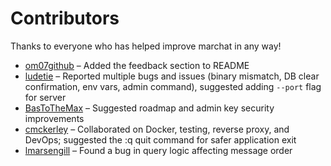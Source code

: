 # Contributors

Thanks to everyone who has helped improve marchat in any way!

- [om07github](https://github.com/om07github) – Added the feedback section to README
- [ludetie](https://github.com/ludetie) – Reported multiple bugs and issues (binary mismatch, DB clear confirmation, env vars, admin command), suggested adding `--port` flag for server
- [BasToTheMax](https://github.com/BasToTheMax) – Suggested roadmap and admin key security improvements
- [cmckerley](https://github.com/cmckerley) – Collaborated on Docker, testing, reverse proxy, and DevOps; suggested the :q quit command for safer application exit
- [lmarsengill](https://github.com/lmarsengill) – Found a bug in query logic affecting message order
